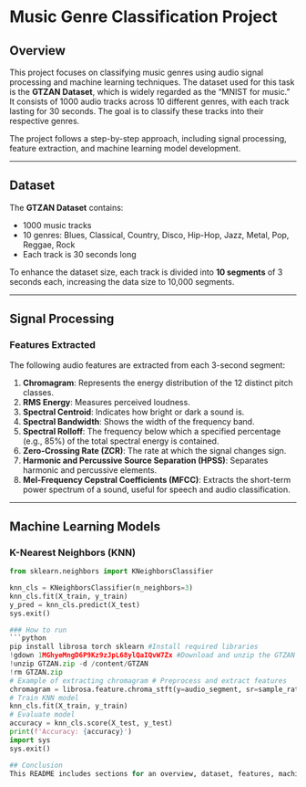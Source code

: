 # Music Genre Classification Project

## Overview

This project focuses on classifying music genres using audio signal processing and machine learning techniques. The dataset used for this task is the **GTZAN Dataset**, which is widely regarded as the “MNIST for music.” It consists of 1000 audio tracks across 10 different genres, with each track lasting for 30 seconds. The goal is to classify these tracks into their respective genres.

The project follows a step-by-step approach, including signal processing, feature extraction, and machine learning model development.

---

## Dataset

The **GTZAN Dataset** contains:

- 1000 music tracks
- 10 genres: Blues, Classical, Country, Disco, Hip-Hop, Jazz, Metal, Pop, Reggae, Rock
- Each track is 30 seconds long

To enhance the dataset size, each track is divided into **10 segments** of 3 seconds each, increasing the data size to 10,000 segments.

---

## Signal Processing

### Features Extracted

The following audio features are extracted from each 3-second segment:

1. **Chromagram**: Represents the energy distribution of the 12 distinct pitch classes.
2. **RMS Energy**: Measures perceived loudness.
3. **Spectral Centroid**: Indicates how bright or dark a sound is.
4. **Spectral Bandwidth**: Shows the width of the frequency band.
5. **Spectral Rolloff**: The frequency below which a specified percentage (e.g., 85%) of the total spectral energy is contained.
6. **Zero-Crossing Rate (ZCR)**: The rate at which the signal changes sign.
7. **Harmonic and Percussive Source Separation (HPSS)**: Separates harmonic and percussive elements.
8. **Mel-Frequency Cepstral Coefficients (MFCC)**: Extracts the short-term power spectrum of a sound, useful for speech and audio classification.

---

## Machine Learning Models

### K-Nearest Neighbors (KNN)
```python
from sklearn.neighbors import KNeighborsClassifier

knn_cls = KNeighborsClassifier(n_neighbors=3)
knn_cls.fit(X_train, y_train)
y_pred = knn_cls.predict(X_test)
sys.exit()

### How to run
```python
pip install librosa torch sklearn #Install required libraries
!gdown 1MGhyeMngD6P9Kz9zJpL68ylQaIQvW7Zx #Download and unzip the GTZAN dataset
!unzip GTZAN.zip -d /content/GTZAN
!rm GTZAN.zip
# Example of extracting chromagram # Preprocess and extract features
chromagram = librosa.feature.chroma_stft(y=audio_segment, sr=sample_rate)
# Train KNN model
knn_cls.fit(X_train, y_train)
# Evaluate model
accuracy = knn_cls.score(X_test, y_test)
print(f'Accuracy: {accuracy}')
import sys
sys.exit()

## Conclusion
This README includes sections for an overview, dataset, features, machine learning models, and instructions on how to run the project. You can adjust or extend it based on additional details or requirements specific to your project!
